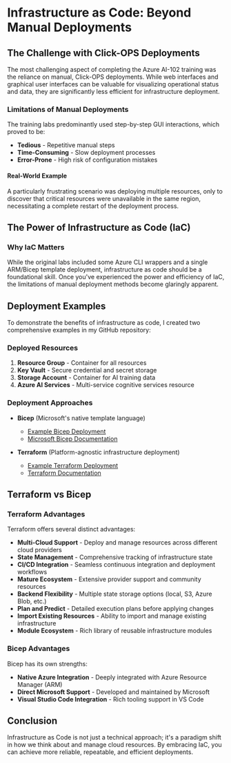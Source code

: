 # Infrastructure as Code: Beyond Manual Deployments

## The Challenge with Click-OPS Deployments

The most challenging aspect of completing the Azure AI-102 training was the reliance on manual, Click-OPS deployments. While web interfaces and graphical user interfaces can be valuable for visualizing operational status and data, they are significantly less efficient for infrastructure deployment.

### Limitations of Manual Deployments

The training labs predominantly used step-by-step GUI interactions, which proved to be:

- **Tedious** - Repetitive manual steps
- **Time-Consuming** - Slow deployment processes
- **Error-Prone** - High risk of configuration mistakes

#### Real-World Example

A particularly frustrating scenario was deploying multiple resources, only to discover that critical resources were unavailable in the same region, necessitating a complete restart of the deployment process.

## The Power of Infrastructure as Code (IaC)

### Why IaC Matters

While the original labs included some Azure CLI wrappers and a single ARM/Bicep template deployment, infrastructure as code should be a foundational skill. Once you've experienced the power and efficiency of IaC, the limitations of manual deployment methods become glaringly apparent.

## Deployment Examples

To demonstrate the benefits of infrastructure as code, I created two comprehensive examples in my GitHub repository:

### Deployed Resources

1. **Resource Group** - Container for all resources
2. **Key Vault** - Secure credential and secret storage
3. **Storage Account** - Container for AI training data
4. **Azure AI Services** - Multi-service cognitive services resource

### Deployment Approaches

- **Bicep** (Microsoft's native template language)
  - [Example Bicep Deployment](./bicep/README.md)
  - [Microsoft Bicep Documentation](https://learn.microsoft.com/en-us/azure/azure-resource-manager/bicep/)

- **Terraform** (Platform-agnostic infrastructure deployment)
  - [Example Terraform Deployment](./terraform/README.md)
  - [Terraform Documentation](https://developer.hashicorp.com/terraform/)

## Terraform vs Bicep

### Terraform Advantages

Terraform offers several distinct advantages:

- **Multi-Cloud Support** - Deploy and manage resources across different cloud providers
- **State Management** - Comprehensive tracking of infrastructure state
- **CI/CD Integration** - Seamless continuous integration and deployment workflows
- **Mature Ecosystem** - Extensive provider support and community resources
- **Backend Flexibility** - Multiple state storage options (local, S3, Azure Blob, etc.)
- **Plan and Predict** - Detailed execution plans before applying changes
- **Import Existing Resources** - Ability to import and manage existing infrastructure
- **Module Ecosystem** - Rich library of reusable infrastructure modules

### Bicep Advantages

Bicep has its own strengths:

- **Native Azure Integration** - Deeply integrated with Azure Resource Manager (ARM)
- **Direct Microsoft Support** - Developed and maintained by Microsoft
- **Visual Studio Code Integration** - Rich tooling support in VS Code

## Conclusion

Infrastructure as Code is not just a technical approach; it's a paradigm shift in how we think about and manage cloud resources. By embracing IaC, you can achieve more reliable, repeatable, and efficient deployments.